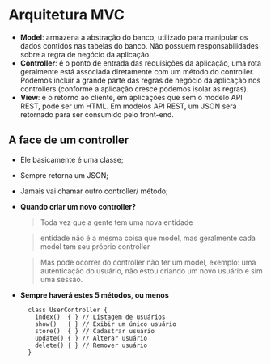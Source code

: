 # Arquitetura MVC
  - **Model**: armazena a abstração do banco, utilizado para manipular os dados contidos nas tabelas do banco. Não possuem responsabilidades sobre a regra de negócio da aplicação.
  - **Controller**: é o ponto de entrada das requisições da aplicação, uma rota geralmente está associada diretamente com um método do controller. Podemos incluir a grande parte das regras de negócio da aplicação nos controllers (conforme a aplicação cresce podemos isolar as regras).
  - **View**: é o retorno ao cliente, em aplicações que sem o modelo API REST, pode ser um HTML. Em modelos API REST, um JSON será retornado para ser consumido pelo front-end.
## A face de um controller
  - Ele basicamente é uma classe;
  - Sempre retorna um JSON;
  - Jamais vai chamar outro controller/ método;
  - **Quando criar um novo controller?**
    > Toda vez que a gente tem uma nova entidade

    > entidade não é a mesma coisa que model, mas geralmente cada model tem seu próprio controller

    > Mas pode ocorrer do controller não ter um model, exemplo: uma autenticação do usuário, não estou criando um novo usuário e sim uma sessão.

  - **Sempre haverá estes 5 métodos, ou menos**
    ```
      class UserController {
        index()  { } // Listagem de usuários
        show()   { } // Exibir um único usuário
        store()  { } // Cadastrar usuário
        update() { } // Alterar usuário
        delete() { } // Remover usuário
      }
    ```